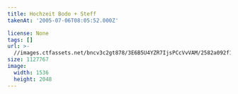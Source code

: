 ```yaml
---
title: Hochzeit Bodo + Steff
takenAt: '2005-07-06T08:05:52.000Z'

license: None
tags: []
url: >-
  //images.ctfassets.net/bncv3c2gt878/3E6B5U4YZR7IjsPCcVvVAM/2582a092f12dd17bf297a97a18c2cf71/hochzeit-bodo--steff_4559743505_o
size: 1127767
image:
  width: 1536
  height: 2048
---
```

